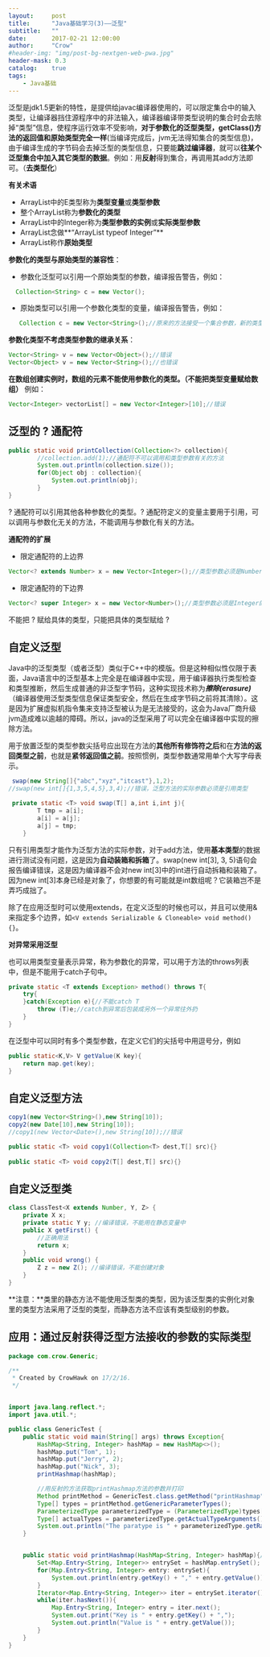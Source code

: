 ```yaml
---
layout:     post
title:      "Java基础学习(3)——泛型"
subtitle:   ""
date:       2017-02-21 12:00:00
author:     "Crow"
#header-img: "img/post-bg-nextgen-web-pwa.jpg"
header-mask: 0.3
catalog:    true
tags:
    - Java基础
---
```


泛型是jdk1.5更新的特性，是提供给javac编译器使用的，可以限定集合中的输入类型，让编译器挡住源程序中的非法输入，编译器编译带类型说明的集合时会去除掉“类型”信息，使程序运行效率不受影响，**对于参数化的泛型类型，getClass()方法的返回值和原始类型完全一样**(当编译完成后，jvm无法得知集合的类型信息)，由于编译生成的字节码会去掉泛型的类型信息，只要能**跳过编译器**，就可以**往某个泛型集合中加入其它类型的数据**。例如：用**反射**得到集合，再调用其add方法即可。（**去类型化**）

**有关术语**
+ ArrayList<E>中的E类型称为**类型变量**或**类型参数**
+ 整个ArrayList<Integer>称为**参数化的类型**
+ ArrayList<Integer>中的Integer称为**类型参数的实例**或**实际类型参数**
+ ArrayList<Integer>念做**“ArrayList typeof Integer”**
+ ArrayList称作**原始类型**

**参数化的类型与原始类型的兼容性**：
 + 参数化泛型可以引用一个原始类型的参数，编译报告警告，例如：
 
 ```java
   Collection<String> c = new Vector();
 ```
 
 + 原始类型可以引用一个参数化类型的变量，编译报告警告，例如：
 
```java
   Collection c = new Vector<String>();//原来的方法接受一个集合参数，新的类型也要能传进去
```

**参数化类型不考虑类型参数的继承关系**：
```java
Vector<String> v = new Vector<Object>();//错误
Vector<Object> v = new Vector<String>();//也错误
```

**在数组创建实例时，数组的元素不能使用参数化的类型。（不能把类型变量赋给数组）**
例如：

```java
Vector<Integer> vectorList[] = new Vector<Integer>[10];//错误
```

## 泛型的 ? 通配符

```java
public static void printCollection(Collection<?> collection){
		//collection.add(1);//通配符不可以调用和类型参数有关的方法
		System.out.println(collection.size());
		for(Object obj : collection){
			System.out.println(obj);
		}
}
```
? 通配符可以引用其他各种参数化的类型。? 通配符定义的变量主要用于引用，可以调用与参数化无关的方法，不能调用与参数化有关的方法。 

**通配符的扩展**
+ 限定通配符的上边界
```java 
Vector<? extends Number> x = new Vector<Integer>();//类型参数必须是Number或Number的子类
```
+ 限定通配符的下边界
```java
Vector<? super Integer> x = new Vector<Number>();//类型参数必须是Integer的父类
``` 

不能把 ? 赋给具体的类型，只能把具体的类型赋给 ? 

## 自定义泛型
Java中的泛型类型（或者泛型）类似于C++中的模版。但是这种相似性仅限于表面，Java语言中的泛型基本上完全是在编译器中实现，用于编译器执行类型检查和类型推断，然后生成普通的非泛型字节码，这种实现技术称为***擦除(erasure)***（编译器使用泛型类型信息保证类型安全，然后在生成字节码之前将其清除）。这是因为扩展虚拟机指令集来支持泛型被认为是无法接受的，这会为Java厂商升级jvm造成难以逾越的障碍。所以，java的泛型采用了可以完全在编译器中实现的擦除方法。

用于放置泛型的类型参数尖括号应出现在方法的**其他所有修饰符之后**和在**方法的返回类型之前**，也就是**紧邻返回值之前**。按照惯例，类型参数通常用单个大写字母表示。

```java
 swap(new String[]{"abc","xyz","itcast"},1,2);
//swap(new int[]{1,3,5,4,5},3,4);//错误，泛型方法的实际参数必须是引用类型

 private static <T> void swap(T[] a,int i,int j){
		T tmp = a[i];
		a[i] = a[j];
		a[j] = tmp;
	}
```

只有引用类型才能作为泛型方法的实际参数，对于add方法，使用**基本类型**的数据进行测试没有问题，这是因为**自动装箱和拆箱**了。swap(new int[3], 3, 5)语句会报告编译错误，这是因为编译器不会对new int[3]中的int进行自动拆箱和装箱了。因为new int[3]本身已经是对象了，你想要的有可能就是int数组呢？它装箱岂不是弄巧成拙了。

除了在应用泛型时可以使用extends，在定义泛型的时候也可以，并且可以使用&来指定多个边界，如`<V extends Serializable & Cloneable> void method(){}`。

**对异常采用泛型**

也可以用类型变量表示异常，称为参数化的异常，可以用于方法的throws列表中，但是不能用于catch子句中。

```java
private static <T extends Exception> method() throws T{
	try{
	}catch(Exception e){//不能catch T 
		throw (T)e;//catch到异常后包装成另外一个异常往外扔
	}
}
```

在泛型中可以同时有多个类型参数，在定义它们的尖括号中用逗号分，例如
```java
public static<K,V> V getValue(K key){
	return map.get(key);
}
```

## 自定义泛型方法

```java
copy1(new Vector<String>(),new String[10]);
copy2(new Date[10],new String[10]);		
//copy1(new Vector<Date>(),new String[10]);//错误

public static <T> void copy1(Collection<T> dest,T[] src){}
	
public static <T> void copy2(T[] dest,T[] src){}	
```

## 自定义泛型类

```java
class ClassTest<X extends Number, Y, Z> {    
    private X x;    
    private static Y y; //编译错误，不能用在静态变量中    
    public X getFirst() {
        //正确用法        
        return x;    
    }    
    public void wrong() {        
        Z z = new Z(); //编译错误，不能创建对象    
    }
}
```

**注意：**类里的静态方法不能使用泛型类的类型，因为该泛型类的实例化对象里的类型方法采用了泛型的类型，而静态方法不应该有类型级别的参数。

## 应用：通过反射获得泛型方法接收的参数的实际类型

```java
package com.crow.Generic;

/**
 * Created by CrowHawk on 17/2/16.
 */


import java.lang.reflect.*;
import java.util.*;

public class GenericTest {
    public static void main(String[] args) throws Exception{
        HashMap<String, Integer> hashMap = new HashMap<>();
        hashMap.put("Tom", 1);
        hashMap.put("Jerry", 2);
        hashMap.put("Nick", 3);
        printHashmap(hashMap);

        //用反射的方法获取printHashmap方法的参数并打印
        Method printMethod = GenericTest.class.getMethod("printHashmap", HashMap.class);
        Type[] types = printMethod.getGenericParameterTypes();
        ParameterizedType parameterizedType = (ParameterizedType)types[0];
        Type[] actualTypes = parameterizedType.getActualTypeArguments();
        System.out.println("The paratype is " + parameterizedType.getRawType() + "<" + actualTypes[0] + "," + actualTypes[1] + ">");
    }


    public static void printHashmap(HashMap<String, Integer> hashMap){//遍历HashMap并打印其内容
        Set<Map.Entry<String, Integer>> entrySet = hashMap.entrySet();
        for(Map.Entry<String, Integer> entry: entrySet){
            System.out.println(entry.getKey() + "," + entry.getValue());
        }
        Iterator<Map.Entry<String, Integer>> iter = entrySet.iterator();
        while(iter.hasNext()){
            Map.Entry<String, Integer> entry = iter.next();
            System.out.print("Key is " + entry.getKey() + ",");
            System.out.println("Value is " + entry.getValue());
        }
    }
}
```

